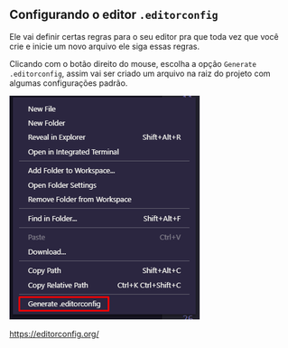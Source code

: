 ## Configurando o editor `.editorconfig`

Ele vai definir certas regras para o seu editor pra que toda vez que você crie
e inicie um novo arquivo ele siga essas regras.

Clicando com o botão direito do mouse, escolha a opção `Generate .editorconfig`,
assim vai ser criado um arquivo na raiz do projeto com algumas configurações padrão.

<p align="left">
  <img src="./img/editorconfig-print-01.png">
</p>

https://editorconfig.org/